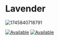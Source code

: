 # Lavender 
![1745840718791](https://github.com/user-attachments/assets/ed5b0a08-5d4d-4d3e-95bf-703a2046f232)

[![Available](https://img.shields.io/badge/Me:-Anavel-red.svg?maxAge=259200)]()
[![Available](https://img.shields.io/badge/DoyouLoveme:-PleaseAnswer-red.svg?maxAge=259200)]() 

